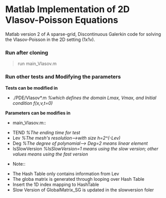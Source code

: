 # Matlab Implementation of 2D Vlasov-Poisson Equations

Matlab version 2 of 
A sparse-grid, Discontinuous Galerkin code for solving the Vlasov-Poisson 
in the 2D setting (1x1v).

### Run after cloning

> run main_Vlasov.m

### Run other tests and Modifying the parameters

**Tests can be modified in**
* ./PDE/Vlasov*.m
*%which defines the domain Lmax, Vmax, and Initial condition f(x,v,t=0)*

**Parameters can be modifies in**
* main_Vlasov.m::
 - TEND *%The ending time for test*
 - Lev  *%The mesh's resolution-->with size h=2^(-Lev)*
 - Deg  *%The degree of polynomial--> Deg=2 means linear element*
 - IsSlowVersion *%IsSlowVersion=1 means using the slow version; other values means using the fast version*
 
* Note::
 - The Hash Table only contains information from Lev
 - The globa matrix is generated through looping over Hash Table
 - Insert the 1D index mapping to HashTable
 - Slow Version of GlobalMatrix_SG is updated in the slowversion foler
